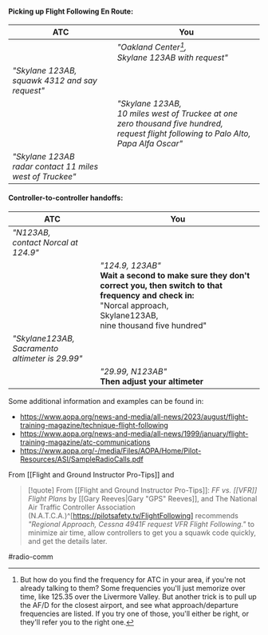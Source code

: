 
#### Picking up Flight Following En Route:

| ATC | You |
|---|---|
||<i>"Oakland Center[^1], <br>Skylane 123AB with request"</i>|
|<i>"Skylane 123AB, <br>squawk 4312 and say request"</i> | |
| | <i>"Skylane 123AB, <br>10 miles west of Truckee at one zero thousand five hundred, <br>request flight following to Palo Alto, Papa Alfa Oscar"</i>|
|<i>"Skylane 123AB <br>radar contact 11 miles west of Truckee"</i>||

[^1]: But how do you find the frequency for ATC in your area, if you're not already talking to them?  Some frequencies you'll just memorize over time, like 125.35 over the Livermore Valley.  But another trick is to pull up the AF/D for the closest airport, and see what approach/departure frequencies are listed.  If you try one of those, you'll either be right, or they'll refer you to the right one.

#### Controller-to-controller handoffs:

| ATC  | You  |
|---|---|
|<i>"N123AB, <br>contact Norcal at 124.9"</i>||
||<i>"124.9, 123AB"</i> <br><b>Wait a second to make sure they don't correct you, then switch to that frequency and check in:</b><br></i>"Norcal approach, <br>Skylane123AB, <br>nine thousand five hundred"</i>|
|<i>"Skylane123AB, <br>Sacramento altimeter is 29.99"</i>||
||<i>"29.99, N123AB"</i> <br><b>Then adjust your altimeter</b>|

Some additional information and examples can be found in:
- https://www.aopa.org/news-and-media/all-news/2023/august/flight-training-magazine/technique-flight-following
- https://www.aopa.org/news-and-media/all-news/1999/january/flight-training-magazine/atc-communications
- https://www.aopa.org/-/media/Files/AOPA/Home/Pilot-Resources/ASI/SampleRadioCalls.pdf

From [[Flight and Ground Instructor Pro-Tips]] and 

> [!quote] From [[Flight and Ground Instructor Pro-Tips]]: *FF vs. [[VFR]] Flight Plans* by [[Gary Reeves|Gary "GPS" Reeves]], and 
> The National Air Traffic Controller Association (N.A.T.C.A.)^[https://pilotsafety.tv/FlightFollowing] recommends *"Regional Approach, Cessna 4941F request VFR Flight Following."* to minimize air time, allow controllers to get you a squawk code quickly, and get the details later.

#radio-comm
